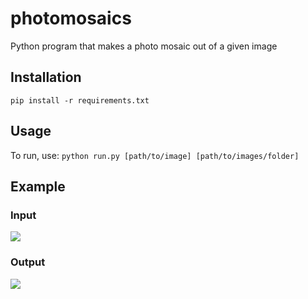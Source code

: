 # photomosaics
Python program that makes a photo mosaic out of a given image
## Installation
```pip install -r requirements.txt```
## Usage
To run, use: ```python run.py [path/to/image] [path/to/images/folder]```
## Example

### Input
<img src="https://raw.githubusercontent.com/ZENALC/photomosaics/master/Images/monkey.jpg"></img>
### Output
<img src="https://raw.githubusercontent.com/ZENALC/photomosaics/master/Images/monkey-mosaic.jpg"></img>
